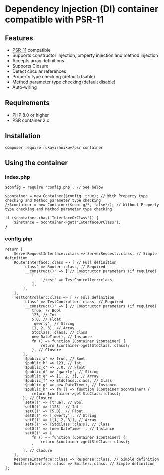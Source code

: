 # Dependency Injection (DI) container compatible with PSR-11

## Features

- [PSR-11](https://www.php-fig.org/psr/psr-11/) compatible
- Supports constructor injection, property injection and method injection
- Accepts array definitions
- Supports Closure
- Detect circular references
- Property type checking (default disable)
- Method parameter type checking (default disable)
- Auto-wiring

## Requirements

- PHP 8.0 or higher
- PSR container 2.x

## Installation

```
composer require rukavishnikov/psr-container
```

## Using the container

### index.php

```
$config = require 'config.php'; // See below

$container = new Container($config, true); // With Property type checking and Method parameter type checking
//$container = new Container($config/*, false*/); // Without Property type checking and Method parameter type checking

if ($container->has('InterfaceOrClass')) {
    $instance = $container->get('InterfaceOrClass');
}
```

### config.php

```
return [
    ServerRequestInterface::class => ServerRequest::class, // Simple definition
    RouterInterface::class => [ // Full definition
        'class' => Router::class, // Required
        '__construct()' => [ // Constructor parameters (if required)
            [
                '/test' => TestController::class,
            ],
        ],
    ],
    TestController::class => [ // Full definition
        'class' => TestController::class, // Required
        '__construct()' => [ // Constructor parameters (if required)
            true, // Bool
            123, // Int
            5.0, // Float
            'qwerty', // String
            [1, 2, 3], // Array
            StdClass::class, // Class
            new DateTime(), // Instance
            fn () => function (Container $container) {
                return $container->get(StdClass::class);
            }, // Closure
        ],
        '$public_a' => true, // Bool
        '$public_b' => 123, // Int
        '$public_c' => 5.0, // Float
        '$public_d' => 'qwerty', // String
        '$public_e' => [1, 2, 3], // Array
        '$public_f' => StdClass::class, // Class
        '$public_g' => new DateTime(), // Instance
        '$public_h' => fn () => function (Container $container) {
            return $container->get(StdClass::class);
        }, // Closure
        'setA()' => [true], // Bool
        'setB()' => [123], // Int
        'setC()' => [5.0], // Float
        'setD()' => ['qwerty'], // String
        'setE()' => [[1, 2, 3]], // Array
        'setF()' => [StdClass::class], // Class
        'setG()' => [new DateTime()], // Instance
        'setH()' => [
            fn () => function (Container $container) {
                return $container->get(StdClass::class);
            }
        ], // Closure
    ],
    ResponseInterface::class => Response::class, // Simple definition
    EmitterInterface::class => Emitter::class, // Simple definition
];
```
